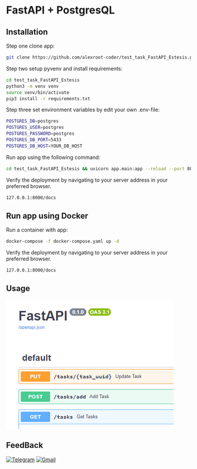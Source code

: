 
# FastAPI + PostgresQL

[//]: # (## _Solution of a [test task]&#40;https://github.com/alexroot-coder/test_task_django_Ranks/blob/master/Тестовое_задание_для_Python_разработчика.pdf&#41;  for ООО Ранкс_)

## Installation


Step one clone app:
```sh
git clone https://github.com/alexroot-coder/test_task_FastAPI_Estesis.git
```
Step two setup pyvenv and install requirements:
```sh
cd test_task_FastAPI_Estesis
python3 -m venv venv
source venv/bin/activate
pip3 install -r requirements.txt
```
Step three set environment variables by edit your own .env-file:

```sh
POSTGRES_DB=postgres
POSTGRES_USER=postgres
POSTGRES_PASSWORD=postgres
POSTGRES_DB_PORT=5433
POSTGRES_DB_HOST=YOUR_DB_HOST
``` 
Run app using the following command:
```sh
cd test_task_FastAPI_Estesis && uvicorn app.main:app --reload --port 8000
``` 

Verify the deployment by navigating to your server address in your preferred browser.
```sh
127.0.0.1:8000/docs
```

## Run app using Docker

Run a container with app:

```sh
docker-compose -f docker-compose.yaml up -d
```
Verify the deployment by navigating to your server address in your preferred browser.

```sh
127.0.0.1:8000/docs
```
## Usage


![img.png](img.png)

## FeedBack

[![Telegram](https://img.shields.io/badge/Telegram-2CA5E0?style=for-the-badge&logo=telegram&logoColor=white)](https://t.me/yavamnerobot)
[![Gmail](https://img.shields.io/badge/Gmail-D14836?style=for-the-badge&logo=gmail&logoColor=white)](mailto:alexrozhentsev@gmail.com)


